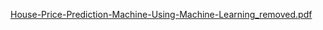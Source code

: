 [House-Price-Prediction-Machine-Using-Machine-Learning_removed.pdf](https://github.com/user-attachments/files/16147900/House-Price-Prediction-Machine-Using-Machine-Learning_removed.pdf)
